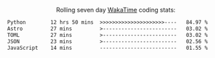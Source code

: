 <p align="center">Rolling seven day <a href="https://wakatime.com/@syrkis"/>WakaTime</a> coding stats:</p>
<!--START_SECTION:waka-->

```txt
Python        12 hrs 50 mins  >>>>>>>>>>>>>>>>>>>>>----   84.97 %
Astro         27 mins         >------------------------   03.02 %
TOML          27 mins         >------------------------   03.02 %
JSON          23 mins         >------------------------   02.56 %
JavaScript    14 mins         -------------------------   01.55 %
```

<!--END_SECTION:waka-->

